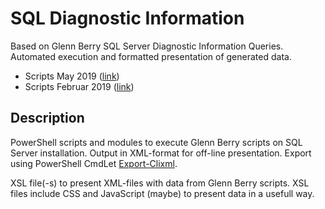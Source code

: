 # SQL Diagnostic Information

Based on Glenn Berry SQL Server Diagnostic Information Queries. Automated execution and formatted presentation of generated data.

* Scripts May 2019 ([link](https://www.sqlskills.com/blogs/glenn/sql-server-diagnostic-information-queries-for-may-2019))
* Scripts Februar 2019 ([link](https://www.sqlskills.com/blogs/glenn/sql-server-diagnostic-information-queries-for-february-2019/))

## Description

PowerShell scripts and modules to execute Glenn Berry scripts on SQL Server installation.
Output in XML-format for off-line presentation. Export using PowerShell CmdLet [Export-Clixml](https://docs.microsoft.com/en-us/powershell/module/microsoft.powershell.utility/export-clixml).

XSL file(-s) to present XML-files with data from Glenn Berry scripts. XSL files include CSS and JavaScript (maybe) to present data in a usefull way.
